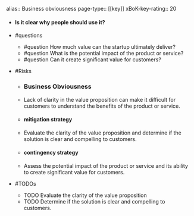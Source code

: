alias:: Business obviousness
page-type:: [[key]]
xBoK-key-rating:: 20
- #### Is it clear why people should use it?
- #questions
  - #question How much value can the startup ultimately deliver?
  - #question What is the potential impact of the product or service?
  - #question Can it create significant value for customers?
- #Risks

  - ### Business Obviousness
  - Lack of clarity in the value proposition can make it difficult for customers to understand the benefits of the product or service.
  - #### mitigation strategy
  - Evaluate the clarity of the value proposition and determine if the solution is clear and compelling to customers.
  - #### contingency strategy
  - Assess the potential impact of the product or service and its ability to create significant value for customers.
- #TODOs
  - TODO Evaluate the clarity of the value proposition
  - TODO  Determine if the solution is clear and compelling to customers.


